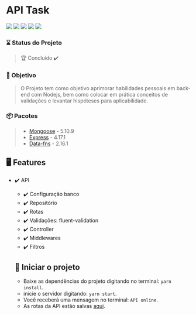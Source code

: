 # API Task

<img src="https://img.shields.io/static/v1?label=👉&message=Nodejs&color=339933&style=for-the-badge&logo=Node.js"/> 
<img src="https://img.shields.io/static/v1?label=👉&message=JavaScript&color=F7DF1E&style=for-the-badge&logo=JavaScript"/> 
<img src="https://img.shields.io/static/v1?label=👉&message=MongoDb&color=47A248&style=for-the-badge&logo=MongoDB"/> 
<img src="https://img.shields.io/static/v1?label=👉&message=Insomnia&color=5849BE&style=for-the-badge&logo=Insomnia"/> 
<img src="https://img.shields.io/static/v1?label=👉&message=Yarn&color=2C8EBB&style=for-the-badge&logo=Yarn"/>

### ⌛ Status do Projeto

> 🏆 Concluído ✔️
### 🎯  Objetivo

> O Projeto tem como objetivo aprimorar habilidades pessoais em back-end com Nodejs, bem como colocar em prática conceitos de validações e levantar hispóteses para aplicabilidade.


### 📦 Pacotes

> - [Mongoose](https://mongoosejs.com/) - 5.10.9
> - [Express](https://expressjs.com/pt-br/) - 4.17.1
> - [Data-fns](https://date-fns.org/) - 2.16.1

## 🖥️ Features

- ✔️ API
  - ✔️ Configuração banco
  - ✔️ Repositório
  - ✔️ Rotas
  - ✔️ Validações: fluent-validation
  - ✔️ Controller
  - ✔️ Middlewares
  - ✔️ Filtros

  ## 🔫 Iniciar o projeto
  - Baixe as dependências do projeto digitando no terminal: `yarn install`.
  - inicie o servidor digitando: `yarn start`.
  - Você receberá uma mensagem no terminal: `API online`.
  - As rotas da API estão salvas [aqui](https://github.com/rafaelbatistaroque/projeto_api_task/tree/master/src/utils).